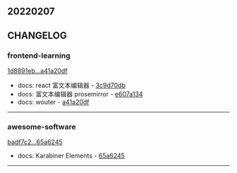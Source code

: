 ## 20220207

## CHANGELOG

### frontend-learning

[1d8891eb...a41a20df](https://github.com/zhbhun/frontend-learning/compare/1d8891eb...a41a20df)

* docs: react 富文本编辑器 - [3c9d70db](https://github.com/zhbhun/frontend-learning/commit/3c9d70db76427415e31eb640a9b124b4376fbb19)
* docs: 富文本编辑器 prosemirror - [e607a134](https://github.com/zhbhun/frontend-learning/commit/e607a134ea2048b175db12d5e2d808fdb250b90d)
* docs: wouter - [a41a20df](https://github.com/zhbhun/frontend-learning/commit/a41a20df9efb44d181340ad2102321ec913a8894)

---

### awesome-software

[badf7c2...65a6245](https://github.com/zhbhun/awesome-software/compare/badf7c2...65a6245)

* docs: Karabiner Elements - [65a6245](https://github.com/zhbhun/awesome-software/commit/65a624526e8230fb4e9b2f32a318240456528c9a)

---

